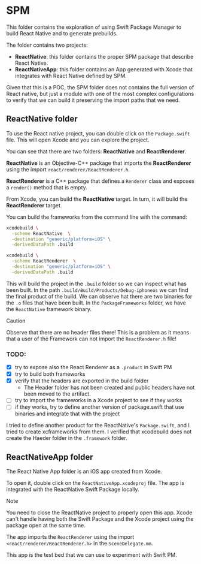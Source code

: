 # SPM

This folder contains the exploration of using Swift Package Manager to build React Native and to generate prebuilds.

The folder contains two projects:
- **ReactNative**: this folder contains the proper SPM package that describe React Native.
- **ReactNativeApp**: this folder contains an App generated with Xcode that integrates with React Native defined by SPM.

Given that this is a POC, the SPM folder does not contains the full version of React native, but just a module with one of the most complex configurations to verify that we can build it preserving the import paths that we need.

## ReactNative folder

To use the React native project, you can double click on the `Package.swift` file. This will open Xcode and you can explore the project.

You can see that there are two folders: **ReactNative** and **ReactRenderer**.

**ReactNative** is an Objective-C++ package that imports the **ReactRenderer** using the import `react/renderer/ReactRenderer.h`.

**ReactRenderer** is a C++ package that defines a `Renderer` class and exposes a `render()` method that is empty.

From Xcode, you can build the **ReactNative** target. In turn, it will build the **ReactRenderer** target.

You can build the frameworks from the command line with the command:

```bash
xcodebuild \
  -scheme ReactNative  \
  -destination "generic/platform=iOS" \
  -derivedDataPath .build

xcodebuild \
  -scheme ReactRenderer  \
  -destination "generic/platform=iOS" \
  -derivedDataPath .build

```

This will build the project in the `.build` folder so we can inspect what has been built. In the path `.build/Build/Products/Debug-iphoneos` we can find the final product of the build. We can observe hat there are two binaries for the `.o` files that have been built. In the `PackageFrameworks` folder, we have the `ReactNative` framework binary.

> [!CAUTION]
> Observe that there are no header files there! This is a problem as it means that a user of the Framework can not import the `ReactRenderer.h` file!

### TODO:
- [X] try to expose also the React Renderer as a `.product` in Swift PM
- [X] try to build both frameworks
- [X] verify that the headers are exported in the build folder
  - The Header folder has not been created and public headers have not been moved to the artifact.
- [ ] try to import the frameworks in a Xcode project to see if they works
- [ ] if they works, try to define another version of package.swift that use binaries and integrate that with the project

I tried to define another product for the ReactNative's `Package.swift`, and I tried to create xcframeworks from them. I verified that xcodebuild does not create the Haeder folder in the `.framework` folder.

## ReactNativeApp folder

The React Native App folder is an iOS app created from Xcode.

To open it, double click on the `ReactNativeApp.xcodeproj` file. The app is integrated with the ReactNative Swift Package locally.

> [!NOTE]
> You need to close the ReactNative project to properly open this app. Xcode can't handle having both the Swift Package and the Xcode project using the package open at the same time.

The app imports the `ReactRenderer` using the import `<react/renderer/ReactRenderer.h>` in the `SceneDelegate.mm`.

This app is the test bed that we can use to experiment with Swift PM.
